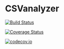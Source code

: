 # CSVanalyzer

[![Build Status](https://travis-ci.org/jmejia8/CSVanalyzer.jl.svg?branch=master)](https://travis-ci.org/jmejia8/CSVanalyzer.jl)

[![Coverage Status](https://coveralls.io/repos/jmejia8/CSVanalyzer.jl/badge.svg?branch=master&service=github)](https://coveralls.io/github/jmejia8/CSVanalyzer.jl?branch=master)

[![codecov.io](http://codecov.io/github/jmejia8/CSVanalyzer.jl/coverage.svg?branch=master)](http://codecov.io/github/jmejia8/CSVanalyzer.jl?branch=master)
